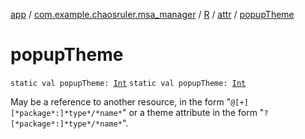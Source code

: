 [app](../../../index.md) / [com.example.chaosruler.msa_manager](../../index.md) / [R](../index.md) / [attr](index.md) / [popupTheme](.)

# popupTheme

`static val popupTheme: `[`Int`](https://kotlinlang.org/api/latest/jvm/stdlib/kotlin/-int/index.html)
`static val popupTheme: `[`Int`](https://kotlinlang.org/api/latest/jvm/stdlib/kotlin/-int/index.html)

May be a reference to another resource, in the form "`@[+][*package*:]*type*/*name*`" or a theme attribute in the form "`?[*package*:]*type*/*name*`".

